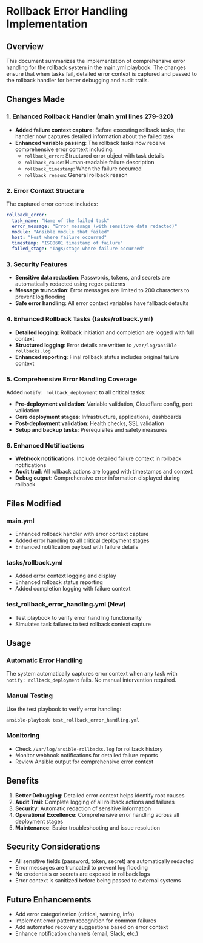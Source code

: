 # Rollback Error Handling Implementation

## Overview
This document summarizes the implementation of comprehensive error handling for the rollback system in the main.yml playbook. The changes ensure that when tasks fail, detailed error context is captured and passed to the rollback handler for better debugging and audit trails.

## Changes Made

### 1. Enhanced Rollback Handler (main.yml lines 279-320)
- **Added failure context capture**: Before executing rollback tasks, the handler now captures detailed information about the failed task
- **Enhanced variable passing**: The rollback tasks now receive comprehensive error context including:
  - `rollback_error`: Structured error object with task details
  - `rollback_cause`: Human-readable failure description
  - `rollback_timestamp`: When the failure occurred
  - `rollback_reason`: General rollback reason

### 2. Error Context Structure
The captured error context includes:
```yaml
rollback_error:
  task_name: "Name of the failed task"
  error_message: "Error message (with sensitive data redacted)"
  module: "Ansible module that failed"
  host: "Host where failure occurred"
  timestamp: "ISO8601 timestamp of failure"
  failed_stage: "Tags/stage where failure occurred"
```

### 3. Security Features
- **Sensitive data redaction**: Passwords, tokens, and secrets are automatically redacted using regex patterns
- **Message truncation**: Error messages are limited to 200 characters to prevent log flooding
- **Safe error handling**: All error context variables have fallback defaults

### 4. Enhanced Rollback Tasks (tasks/rollback.yml)
- **Detailed logging**: Rollback initiation and completion are logged with full context
- **Structured logging**: Error details are written to `/var/log/ansible-rollbacks.log`
- **Enhanced reporting**: Final rollback status includes original failure context

### 5. Comprehensive Error Handling Coverage
Added `notify: rollback_deployment` to all critical tasks:
- **Pre-deployment validation**: Variable validation, Cloudflare config, port validation
- **Core deployment stages**: Infrastructure, applications, dashboards
- **Post-deployment validation**: Health checks, SSL validation
- **Setup and backup tasks**: Prerequisites and safety measures

### 6. Enhanced Notifications
- **Webhook notifications**: Include detailed failure context in rollback notifications
- **Audit trail**: All rollback actions are logged with timestamps and context
- **Debug output**: Comprehensive error information displayed during rollback

## Files Modified

### main.yml
- Enhanced rollback handler with error context capture
- Added error handling to all critical deployment stages
- Enhanced notification payload with failure details

### tasks/rollback.yml
- Added error context logging and display
- Enhanced rollback status reporting
- Added completion logging with failure context

### test_rollback_error_handling.yml (New)
- Test playbook to verify error handling functionality
- Simulates task failures to test rollback context capture

## Usage

### Automatic Error Handling
The system automatically captures error context when any task with `notify: rollback_deployment` fails. No manual intervention required.

### Manual Testing
Use the test playbook to verify error handling:
```bash
ansible-playbook test_rollback_error_handling.yml
```

### Monitoring
- Check `/var/log/ansible-rollbacks.log` for rollback history
- Monitor webhook notifications for detailed failure reports
- Review Ansible output for comprehensive error context

## Benefits

1. **Better Debugging**: Detailed error context helps identify root causes
2. **Audit Trail**: Complete logging of all rollback actions and failures
3. **Security**: Automatic redaction of sensitive information
4. **Operational Excellence**: Comprehensive error handling across all deployment stages
5. **Maintenance**: Easier troubleshooting and issue resolution

## Security Considerations

- All sensitive fields (password, token, secret) are automatically redacted
- Error messages are truncated to prevent log flooding
- No credentials or secrets are exposed in rollback logs
- Error context is sanitized before being passed to external systems

## Future Enhancements

- Add error categorization (critical, warning, info)
- Implement error pattern recognition for common failures
- Add automated recovery suggestions based on error context
- Enhance notification channels (email, Slack, etc.)
